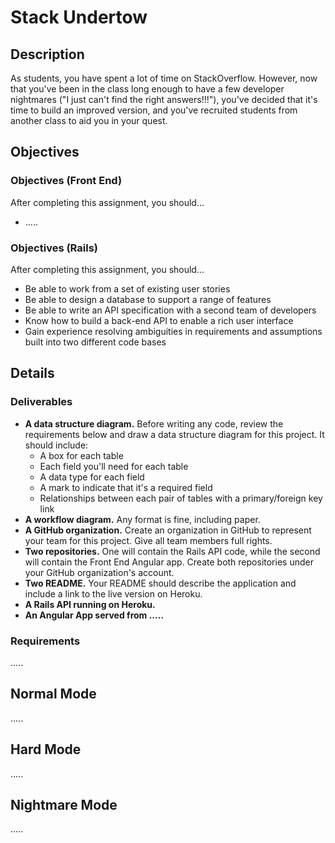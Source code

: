 # Stack Undertow

## Description

As students, you have spent a lot of time on StackOverflow.  However, now that you've been in the class long enough to have a few developer nightmares ("I just can't find the right answers!!!"), you've decided that it's time to build an improved version, and you've recruited students from another class to aid you in your quest.

## Objectives

### Objectives (Front End)

After completing this assignment, you should...

* .....

### Objectives (Rails)

After completing this assignment, you should...

* Be able to work from a set of existing user stories
* Be able to design a database to support a range of features
* Be able to write an API specification with a second team of developers
* Know how to build a back-end API to enable a rich user interface
* Gain experience resolving ambiguities in requirements and assumptions built into two different code bases

## Details

### Deliverables

* **A data structure diagram.** Before writing any code, review the requirements below and draw a data structure diagram for this project.  It should include:
  * A box for each table
  * Each field you'll need for each table
  * A data type for each field
  * A mark to indicate that it's a required field
  * Relationships between each pair of tables with a primary/foreign key link
* **A workflow diagram.**  Any format is fine, including paper.
* **A GitHub organization.** Create an organization in GitHub to represent your team for this project.  Give all team members full rights.
* **Two repositories.** One will contain the Rails API code, while the second will contain the Front End Angular app.  Create both repositories under your GitHub organization's account.
* **Two README.** Your README should describe the application and include a link to the live version on Heroku.
* **A Rails API running on Heroku.**
* **An Angular App served from .....**

### Requirements

.....

## Normal Mode

.....

## Hard Mode

.....

## Nightmare Mode

.....
